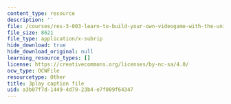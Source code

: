 ```yaml
---
content_type: resource
description: ''
file: /courses/res-3-003-learn-to-build-your-own-videogame-with-the-unity-game-engine-and-microsoft-kinect-january-iap-2017/a3b07f7d14494d7923b4e7f009f64347_EIWhCCjSkPU.srt
file_size: 8621
file_type: application/x-subrip
hide_download: true
hide_download_original: null
learning_resource_types: []
license: https://creativecommons.org/licenses/by-nc-sa/4.0/
ocw_type: OCWFile
resourcetype: Other
title: 3play caption file
uid: a3b07f7d-1449-4d79-23b4-e7f009f64347
---
```

